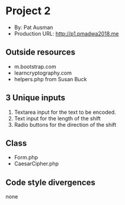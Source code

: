 

# Project 2
+ By: Pat Ausman
+ Production URL: http://p1.pmadwa2018.me

## Outside resources
+ m.bootstrap.com
+ learncryptography.com
+ helpers.php from Susan Buck 


## 3 Unique inputs
1. Textarea input for the text to be encoded.
2. Text input for the length of the shift
3. Radio buttons for the direction of the shift


## Class
+ Form.php
+ CaesarCipher.php


## Code style divergences
none 


